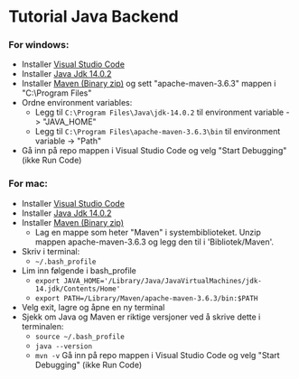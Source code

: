 # Tutorial Java Backend  
### For windows:
* Installer [Visual Studio Code](https://code.visualstudio.com/download)
* Installer [Java Jdk 14.0.2](https://www.oracle.com/java/technologies/javase-jdk14-downloads.html)  
* Installer [Maven (Binary zip)](https://maven.apache.org/download.cgi) og sett "apache-maven-3.6.3" mappen i "C:\Program Files\" 
* Ordne environment variables:
  * Legg til ```C:\Program Files\Java\jdk-14.0.2``` til environment variable -> "JAVA_HOME"
  * Legg til ```C:\Program Files\apache-maven-3.6.3\bin``` til environment variable -> "Path"
* Gå inn på repo mappen i Visual Studio Code og velg "Start Debugging" (ikke Run Code)

### For mac:
* Installer [Visual Studio Code](https://code.visualstudio.com/download)
* Installer [Java Jdk 14.0.2](https://www.oracle.com/java/technologies/javase-jdk14-downloads.html)
* Installer [Maven (Binary zip)](https://maven.apache.org/download.cgi)
  * Lag en mappe som heter "Maven" i systembiblioteket. Unzip mappen apache-maven-3.6.3 og legg den til i 'Bibliotek/Maven'.
* Skriv i terminal: 
  * ```~/.bash_profile```
* Lim inn følgende i bash_profile
  * ```export JAVA_HOME='/Library/Java/JavaVirtualMachines/jdk-14.jdk/Contents/Home'```
  * ```export PATH=/Library/Maven/apache-maven-3.6.3/bin:$PATH```
* Velg exit, lagre og åpne en ny terminal
* Sjekk om Java og Maven er riktige versjoner ved å skrive dette i terminalen:
  * ```source ~/.bash_profile```
  * ```java --version```
  * ```mvn -v```
   Gå inn på repo mappen i Visual Studio Code og velg "Start Debugging" (ikke Run Code)
